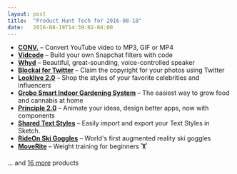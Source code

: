 ```yaml
---
layout: post
title:  "Product Hunt Tech for 2016-08-18"
date:   2016-08-19T14:39:02-04:00
---
```


* **[CONV.](https://www.producthunt.com/tech/conv?utm_campaign=producthunt-api&utm_medium=api&utm_source=Application%3A+Daily+Digest+RSS+%28ID%3A+3202%29)** – Convert YouTube video to MP3, GIF or MP4
* **[Vidcode](https://www.producthunt.com/tech/vidcode-2?utm_campaign=producthunt-api&utm_medium=api&utm_source=Application%3A+Daily+Digest+RSS+%28ID%3A+3202%29)** – Build your own Snapchat filters with code
* **[Whyd](https://www.producthunt.com/tech/whyd?utm_campaign=producthunt-api&utm_medium=api&utm_source=Application%3A+Daily+Digest+RSS+%28ID%3A+3202%29)** – Beautiful, great-sounding, voice-controlled speaker
* **[Blockai for Twitter](https://www.producthunt.com/tech/blockai-for-twitter?utm_campaign=producthunt-api&utm_medium=api&utm_source=Application%3A+Daily+Digest+RSS+%28ID%3A+3202%29)** – Claim the copyright for your photos using Twitter
* **[Looklive 2.0](https://www.producthunt.com/tech/looklive-2-0?utm_campaign=producthunt-api&utm_medium=api&utm_source=Application%3A+Daily+Digest+RSS+%28ID%3A+3202%29)** – Shop the styles of your favorite celebrities and influencers
* **[Grobo Smart Indoor Gardening System](https://www.producthunt.com/tech/grobo-smart-indoor-gardening-system?utm_campaign=producthunt-api&utm_medium=api&utm_source=Application%3A+Daily+Digest+RSS+%28ID%3A+3202%29)** – The easiest way to grow food and cannabis at home
* **[Principle 2.0](https://www.producthunt.com/tech/principle-2-0?utm_campaign=producthunt-api&utm_medium=api&utm_source=Application%3A+Daily+Digest+RSS+%28ID%3A+3202%29)** – Animate your ideas, design better apps, now with components
* **[Shared Text Styles](https://www.producthunt.com/tech/shared-text-styles?utm_campaign=producthunt-api&utm_medium=api&utm_source=Application%3A+Daily+Digest+RSS+%28ID%3A+3202%29)** – Easily import and export your Text Styles in Sketch.
* **[RideOn Ski Goggles](https://www.producthunt.com/tech/rideon-ski-goggles?utm_campaign=producthunt-api&utm_medium=api&utm_source=Application%3A+Daily+Digest+RSS+%28ID%3A+3202%29)** – World's first augmented reality ski goggles
* **[MoveRite](https://www.producthunt.com/tech/moverite?utm_campaign=producthunt-api&utm_medium=api&utm_source=Application%3A+Daily+Digest+RSS+%28ID%3A+3202%29)** – Weight training for beginners 🏋

… and [16 more](https://www.producthunt.com/tech) products